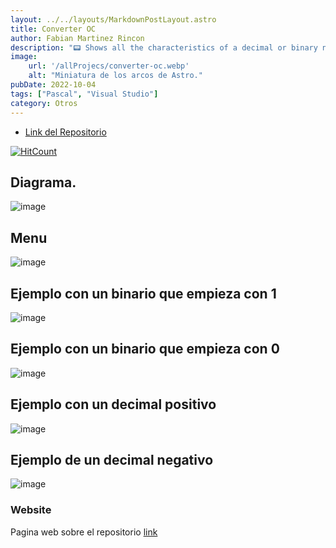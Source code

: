 ```yaml
---
layout: ../../layouts/MarkdownPostLayout.astro
title: Converter OC
author: Fabian Martinez Rincon
description: "📟 Shows all the characteristics of a decimal or binary number."
image:
    url: '/allProjecs/converter-oc.webp'
    alt: "Miniatura de los arcos de Astro."
pubDate: 2022-10-04
tags: ["Pascal", "Visual Studio"]
category: Otros
---
```


- [Link del Repositorio](https://github.com/Fabian-Martinez-Rincon/Converter-OC)

[![HitCount](http://hits.dwyl.com/Fabian-Martinez1/Converter-OC.svg)](http://hits.dwyl.com/Fabian-Martinez1/Converter-OC)


## Diagrama.
![image](https://github.com/user-attachments/assets/cf0c2559-2f71-4c8d-9633-a8c18e18728b)

## Menu
![image](https://github.com/user-attachments/assets/5fe59a94-0984-479c-ba84-c430359dc215)

## Ejemplo con un binario que empieza con 1

![image](https://github.com/user-attachments/assets/8ddf3e65-d9ae-49fb-9a6e-1d5392a3777d)

## Ejemplo con un binario que empieza con 0

![image](https://github.com/user-attachments/assets/93475411-650e-4a9c-b5cd-453d05770609)

## Ejemplo con un decimal positivo

![image](https://github.com/user-attachments/assets/30513894-ca55-4457-8c87-e0d2ac9b5d5f)

## Ejemplo de un decimal negativo

![image](https://github.com/user-attachments/assets/70b4660e-f066-4c17-861b-5e0eaacc5260)

### Website

Pagina web sobre el repositorio [link](https://fabianmartinez1234567.github.io/Converter-OC/)